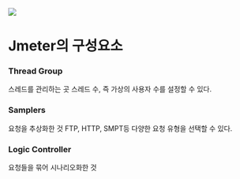 ![](https://blog.kakaocdn.net/dn/dnydPv/btrNWqJpTYf/ncp6n5aECBKDqB2TuvKr2K/img.png)

# Jmeter의 구성요소
### Thread Group
스레드를 관리하는 곳
스레드 수, 즉 가상의 사용자 수를 설정할 수 있다.
### Samplers
요청을 추상화한 것
FTP, HTTP, SMPT등 다양한 요청 유형을 선택할 수 있다.
### Logic Controller
요청들을 묶어 시나리오화한 것
